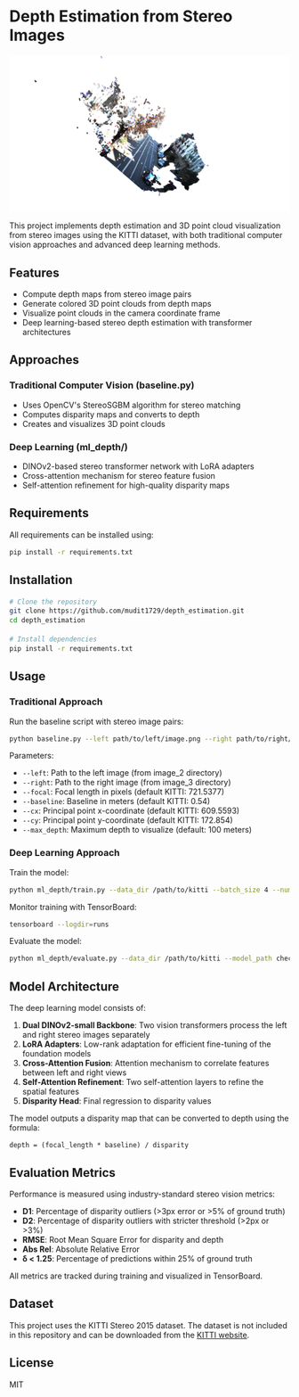# Depth Estimation from Stereo Images

![Depth Estimation Example](depth_estimation.png)

This project implements depth estimation and 3D point cloud visualization from stereo images using the KITTI dataset, with both traditional computer vision approaches and advanced deep learning methods.

## Features

- Compute depth maps from stereo image pairs
- Generate colored 3D point clouds from depth maps
- Visualize point clouds in the camera coordinate frame
- Deep learning-based stereo depth estimation with transformer architectures

## Approaches

### Traditional Computer Vision (baseline.py)
- Uses OpenCV's StereoSGBM algorithm for stereo matching
- Computes disparity maps and converts to depth
- Creates and visualizes 3D point clouds

### Deep Learning (ml_depth/)
- DINOv2-based stereo transformer network with LoRA adapters
- Cross-attention mechanism for stereo feature fusion
- Self-attention refinement for high-quality disparity maps

## Requirements

All requirements can be installed using:
```bash
pip install -r requirements.txt
```

## Installation

```bash
# Clone the repository
git clone https://github.com/mudit1729/depth_estimation.git
cd depth_estimation

# Install dependencies
pip install -r requirements.txt
```

## Usage

### Traditional Approach

Run the baseline script with stereo image pairs:

```bash
python baseline.py --left path/to/left/image.png --right path/to/right/image.png
```

Parameters:
- `--left`: Path to the left image (from image_2 directory)
- `--right`: Path to the right image (from image_3 directory)
- `--focal`: Focal length in pixels (default KITTI: 721.5377)
- `--baseline`: Baseline in meters (default KITTI: 0.54)
- `--cx`: Principal point x-coordinate (default KITTI: 609.5593)
- `--cy`: Principal point y-coordinate (default KITTI: 172.854)
- `--max_depth`: Maximum depth to visualize (default: 100 meters)

### Deep Learning Approach

Train the model:
```bash
python ml_depth/train.py --data_dir /path/to/kitti --batch_size 4 --num_epochs 20
```

Monitor training with TensorBoard:
```bash
tensorboard --logdir=runs
```

Evaluate the model:
```bash
python ml_depth/evaluate.py --data_dir /path/to/kitti --model_path checkpoints/best_model.pth
```

## Model Architecture

The deep learning model consists of:

1. **Dual DINOv2-small Backbone**: Two vision transformers process the left and right stereo images separately
2. **LoRA Adapters**: Low-rank adaptation for efficient fine-tuning of the foundation models
3. **Cross-Attention Fusion**: Attention mechanism to correlate features between left and right views
4. **Self-Attention Refinement**: Two self-attention layers to refine the spatial features
5. **Disparity Head**: Final regression to disparity values

The model outputs a disparity map that can be converted to depth using the formula:
```
depth = (focal_length * baseline) / disparity
```

## Evaluation Metrics

Performance is measured using industry-standard stereo vision metrics:

- **D1**: Percentage of disparity outliers (>3px error or >5% of ground truth)
- **D2**: Percentage of disparity outliers with stricter threshold (>2px or >3%)
- **RMSE**: Root Mean Square Error for disparity and depth
- **Abs Rel**: Absolute Relative Error
- **δ < 1.25**: Percentage of predictions within 25% of ground truth

All metrics are tracked during training and visualized in TensorBoard.

## Dataset

This project uses the KITTI Stereo 2015 dataset. The dataset is not included in this repository and can be downloaded from the [KITTI website](http://www.cvlibs.net/datasets/kitti/eval_scene_flow.php).

## License

MIT